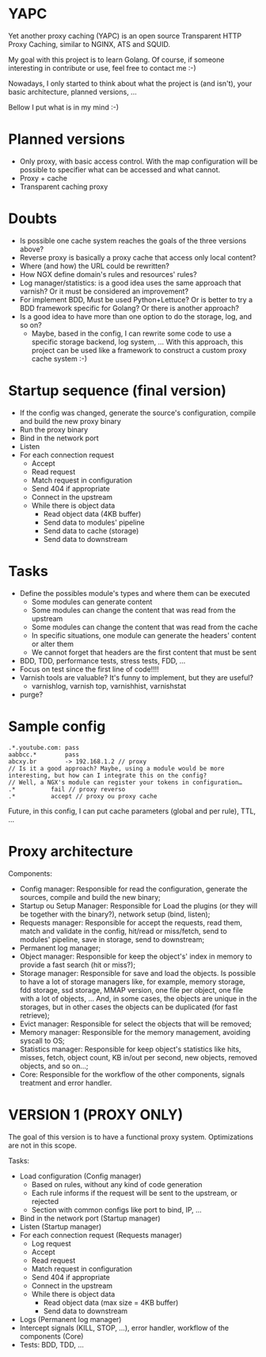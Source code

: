 # YAPC
Yet another proxy caching (YAPC) is an open source Transparent HTTP Proxy Caching, similar to NGINX, ATS and SQUID.

My goal with this project is to learn Golang. Of course, if someone interesting in contribute or use, feel free to contact me :-)

Nowadays, I only started to think about what the project is (and isn't), your basic architecture, planned versions, ...

Bellow I put what is in my mind :-)


# Planned versions
* Only proxy, with basic access control. With the map configuration will be possible to specifier what can be accessed and what cannot.
* Proxy + cache
* Transparent caching proxy

# Doubts
* Is possible one cache system reaches the goals of the three versions above?
* Reverse proxy is basically a proxy cache that access only local content?
* Where (and how) the URL could be rewritten?
* How NGX define domain's rules and resources' rules?
* Log manager/statistics: is a good idea uses the same approach that varnish? Or it must be considered an improvement?
* For implement BDD, Must be used Python+Lettuce? Or is better to try a BDD framework specific for Golang? Or there is another approach?
* Is a good idea to have more than one option to do the storage, log, and so on?
  * Maybe, based in the config, I can rewrite some code to use a specific storage backend, log system, … With this approach, this project can be used like a framework to construct a custom proxy cache system :-)

# Startup sequence (final version)
* If the config was changed, generate the source's configuration, compile and build the new proxy binary
* Run the proxy binary
* Bind in the network port
* Listen
* For each connection request
  * Accept
  * Read request
  * Match request in configuration
  * Send 404 if appropriate
  * Connect in the upstream
  * While there is object data
    * Read object data (4KB buffer)
    * Send data to modules' pipeline
    * Send data to cache (storage)
    * Send data to downstream


# Tasks
* Define the possibles module's types and where them can be executed
  * Some modules can generate content
  * Some modules can change the content that was read from the upstream
  * Some modules can change the content that was read from the cache
  * In specific situations, one module can generate the headers' content or alter them
  * We cannot forget that headers are the first content that must be sent
* BDD, TDD, performance tests, stress tests, FDD, …
* Focus on test since the first line of code!!!!
* Varnish tools are valuable? It's funny to implement, but they are useful?
  * varnishlog, varnish top, varnishhist, varnishstat
* purge?


# Sample config
    .*.youtube.com:	pass
    aabbcc.*		pass
    abcxy.br		-> 192.168.1.2 // proxy
    // Is it a good approach? Maybe, using a module would be more interesting, but how can I integrate this on the config?
    // Well, a NGX's module can register your tokens in configuration…
    .*			fail // proxy reverso
    .*			accept // proxy ou proxy cache

Future, in this config, I can put cache parameters (global and per rule), TTL, ...


# Proxy architecture

Components:
* Config manager: Responsible for read the configuration, generate the sources, compile and build the new binary;
* Startup ou Setup Manager: Responsible for Load the plugins (or they will be together with the binary?), network setup (bind, listen);
* Requests manager: Responsible for accept the requests, read them, match and validate in the config, hit/read or miss/fetch, send to modules' pipeline, save in storage, send to downstream;
* Permanent log manager;
* Object manager: Responsible for keep the object's' index in memory to provide a fast search (hit or miss?);
* Storage manager: Responsible for save and load the objects. Is possible to have a lot of storage managers like, for example, memory storage, fdd storage, ssd storage, MMAP version, one file per object, one file with a lot of objects, … And, in some cases, the objects are unique in the storages, but in other cases the objects can be duplicated (for fast retrieve);
* Evict manager: Responsible for select the objects that will be removed;
* Memory manager: Responsible for the memory management, avoiding syscall to OS;
* Statistics manager: Responsible for keep object's statistics like hits, misses, fetch, object count, KB in/out per second, new objects, removed objects, and so on…;
* Core: Responsible for the workflow of the other components, signals treatment and error handler.


# VERSION 1 (PROXY ONLY)

The goal of this version is to have a functional proxy system. Optimizations are not in this scope.

Tasks:
* Load configuration (Config manager)
  * Based on rules, without any kind of code generation
  * Each rule informs if the request will be sent to the upstream, or rejected
  * Section with common configs like port to bind, IP, ...
* Bind in the network port (Startup manager)
* Listen (Startup manager)
* For each connection request (Requests manager)
  * Log request
  * Accept
  * Read request
  * Match request in configuration
  * Send 404 if appropriate
  * Connect in the upstream
  * While there is object data
    * Read object data (max size = 4KB buffer)
    * Send data to downstream
* Logs (Permanent log manager)
* Intercept signals (KILL, STOP, …), error handler, workflow of the components (Core)
* Tests: BDD, TDD, ...

